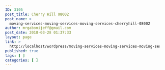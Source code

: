 ```yaml
---
ID: 3105
post_title: Cherry Hill 08002
post_name: >
  moving-services-moving-services-moving-services-cherryhill-08002
author: mrgabonijeff@gmail.com
post_date: 2018-03-28 01:37:33
layout: page
link: >
  http://localhost/wordpress/moving-services-moving-services-moving-services-cherryhill-08002/
published: true
tags: [ ]
categories: [ ]
---
```

